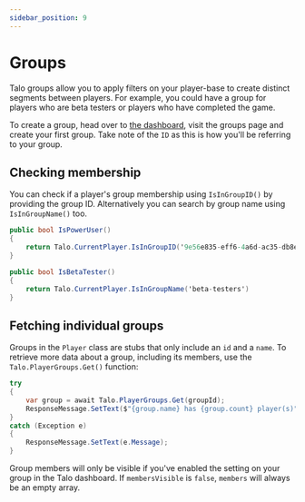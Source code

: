 ```yaml
---
sidebar_position: 9
---
```


# Groups

Talo groups allow you to apply filters on your player-base to create distinct segments between players. For example, you could have a group for players who are beta testers or players who have completed the game.

To create a group, head over to [the dashboard](https://dashboard.trytalo.com), visit the groups page and create your first group. Take note of the `ID` as this is how you'll be referring to your group.

## Checking membership

You can check if a player's group membership using `IsInGroupID()` by providing the group ID. Alternatively you can search by group name using `IsInGroupName()` too.

```csharp
public bool IsPowerUser()
{
	return Talo.CurrentPlayer.IsInGroupID('9e56e835-eff6-4a6d-ac35-db8e7561af0e')
}

public bool IsBetaTester()
{
	return Talo.CurrentPlayer.IsInGroupName('beta-testers')
}
```

## Fetching individual groups

Groups in the `Player` class are stubs that only include an `id` and a `name`. To retrieve more data about a group, including its members, use the `Talo.PlayerGroups.Get()` function:

```csharp
try
{
	var group = await Talo.PlayerGroups.Get(groupId);
	ResponseMessage.SetText($"{group.name} has {group.count} player(s)");
}
catch (Exception e)
{
	ResponseMessage.SetText(e.Message);
}
```

Group members will only be visible if you've enabled the setting on your group in the Talo dashboard. If `membersVisible` is `false`, `members` will always be an empty array.
